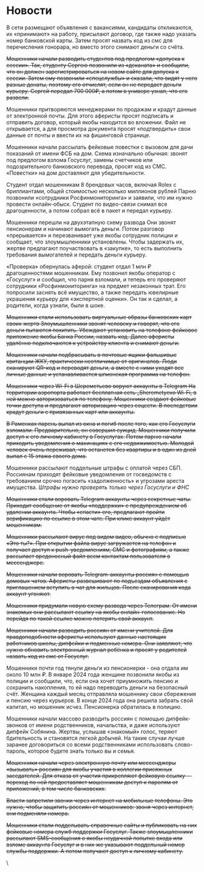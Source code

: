 # Новости

В сети размещают объявления с вакансиями, кандидаты откликаются, их «принимают» на работу, присылают договор, где также надо указать номер банковской карты. Затем просят назвать код из смс для перечисления гонорара, но вместо этого снимают деньги со счёта.

~~Мошенники начали разводить студентов под предлогом «допуска к сессии». Так, студенту Сергею позвонили из «деканата» и сообщили, что он должен зарегистрироваться на новом сайте для допуска к сессии. Затем ему позвонили «спецслужбы» и сказали, что видят у него разные донаты, поэтому его отчислят, если он не передаст деньги курьеру. Сергей передал 700 000₽, а потом в универе узнал, что его развели.~~

Мошенники притворяются менеджерами по продажам и крадут данные от электронной почты. Для этого аферисты просят подписать и отправить договор, который якобы находится во вложении. Файл не открывается, а для просмотра документа просят «подтвердить» свои данные от почты и ввести их на фишинговой странице.

Мошенники начали рассылать фейковые повестки с вызовом для дачи показаний от имени ФСБ на дом. Схема изначально обычная: звонят под предлогом взлома Госуслуг, замены счетчиков или подозрительного банковского перевода, просят код из СМС. «Повестки» на дом доставляют для убедительности.

Студент отдал мошенникам 8 брендовых часов, включая Rolex с бриллиантами, общей стоимостью несколько миллионов рублей  Парню позвонили «сотрудники Росфинмониторинга» и заявили, что им нужно провести онлайн-обыск. Студент по видео-связи снимал все драгоценности, а потом собрал всё в пакет и передал курьеру.

Мошенники перешли на двухэтапную схему развода  Они звонят пенсионерам и начинают вымогать деньги. Потом разговор «прерывается» и перезванивает уже якобы сотрудник полиции и сообщает, что злоумышленники установлены. Чтобы задержать их, жертве предлагают поучаствовать в «закупке», то есть выполнить требования вымогателей и передать деньги курьеру.

«Проверка» обернулась аферой: студент отдал 1 млн ₽ драгоценностями мошенникам. Ему позвонил якобы оператор с «Госуслуг» и сообщил, что парня взломали, и теперь его проверяют сотрудники «Росфинмониторинга» на предмет незаконных трат. Его попросили заснять всё имущество, а также передать ювелирные украшения курьеру для «экспертной оценки». Он так и сделал, а родители, когда узнали, были в шоке.

~~Мошенники стали использовать виртуальные образы банковских карт своих жертв  Злоумышленники звонят человеку и говорят, что его деньги пытаются похитить. Убеждают установить на телефоне фейковое приложение якобы Банка России, назвать код. Далее аферисты удалённо подключаются к устройству клиента и снимают деньги.~~

~~Мошенники начали подбрасывать в почтовые ящики фальшивые квитанции ЖКУ, практически неотличимые от оригиналов. Люди сканируют QR-код и переводят деньги, а вместе с ними уходят все личные данные и устанавливается шпионская программа на телефон.~~&#x20;

~~Мошенники через Wi-Fi в Шереметьево воруют аккаунты в Telegram  На территории аэропорта работает бесплатная сеть \_Sheremetyevo Wi-Fi, в ней можно авторизоваться по телефону. Мошенники создают фейковые точки доступа и предлагают авторизацию через соцсети. В последствии крадут деньги с привязанных карт или аккаунты.~~

~~В Раменках парень выпал из окна и погиб после того, как его Госуслуги взломали. Предварительно, он совершил суицид. Мошенники получили доступ к его личному кабинету в Госуслугах. Потом парню начали приходить уведомления о махинациях с его недвижимостью. Молодой человек очень переживал, что останется без квартиры и в один из дней выпал с 15 этажа своего дома.~~

Мошенники рассылают поддельные штрафы с оплатой через СБП. Россиянам приходят фейковые уведомления от госведомств с требованием срочно погасить «задолженность» и угрозами ареста имущества. _Штрафы нужно проверять только через Госуслуги и ФНС_

~~Мошенники стали воровать Telegram аккаунты через секретные чаты. Приходит сообщение от якобы «поддержки» с предупреждением об удалении аккаунта. Чтобы «спасти» его, предлагают пройти верификацию по ссылке в этом чате. При клике аккаунт уйдёт мошенникам.~~

~~Мошенники рассылают вирус под видом видео, обычно с подписью «Это ты?». При открытии файла вирус загружается на телефон и получает доступ к push-уведомлениям, СМС и фотографиям, а также рассылает вредоносный файл всем контактам пользователя в мессенджере.~~

~~Мошенники начали воровать Telegram-аккаунты россиян с помощью домовых чатов. Аферисты развешивают по подъездам объявления с приглашением вступить в чат для жильцов. После сканирования кода аккаунт угоняют.~~

~~Мошенники придумали новую схему развода через Телеграм. От имени знакомых они рассылают ссылку на якобы онлайн-голосование. Но перейдя по такой ссылке можно потерять свой аккаунт.~~&#x20;

~~Мошенники начали разводить россиян от имени учителей. Для правдоподобности аферисты используют данные настоящих работников школы, дипфейки и подменные номера. Они заявляют, что нужно обновить электронный журнал ребёнка и просят у родителей назвать код из смс от Госуслуг.~~

Мошенники почти год тянули деньги из пенсионерки - она отдала им около 10 млн ₽. В январе 2024 года женщине позвонили якобы из полиции и сообщили, что, если она хочет приумножить пенсию и сохранить накопления, то ей надо переводить деньги на безопасный счёт. Женщина каждый месяц отправляла мошеннику свои сбережения и пенсию через курьеров. В конце 2024 года она решила забрать свой капитал, но мошенник исчез. Пенсионерка обратилась в полицию.

Мошенники начали массово разводить россиян с помощью дипфейк-звонков от имени родственников, начальства, и даже используют дипфейк Собянина. Жертвы, услышав «знакомый» голос, теряют бдительность и становятся легкой добычей. На такие случаи лучше заранее договориться со всеми родственниками использовать слово-пароль, которое будете знать только вы и семья.

~~Мошенники начали через электронную почту или мессенджеры «вызывать» россиян для якобы участия в коллегии присяжных заседателей. Для отказа от участия прикрепляют фейковую ссылку — переход по ней предоставляет мошенникам доступ к паролям от приложений, в том числе банковских.~~

~~Власти запретили звонки через интернет на мобильные телефоны. Это нужно, чтобы защитить россиян от мошенников: звоня через интернет, они подменяли номера.~~

~~Мошенники стали подделывать справочные сайты и публиковать на них фейковые номера служб поддержки Госуслуг. Также злоумышленники рассылают SMS-сообщения о якобы неудачной попытке входа или взломе аккаунта Госуслуг и в них же указывают поддельный номер службы поддержки. А потом получают доступ к личному кабинету.~~

\
